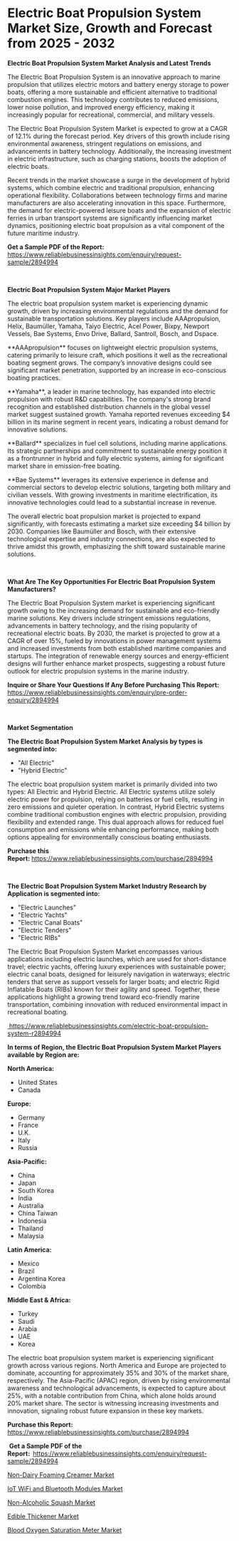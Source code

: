 <p><h1>Electric Boat Propulsion System Market Size, Growth and Forecast from 2025 - 2032</h1></p><p><strong>Electric Boat Propulsion System Market Analysis and Latest Trends</strong></p>
<p><p>The Electric Boat Propulsion System is an innovative approach to marine propulsion that utilizes electric motors and battery energy storage to power boats, offering a more sustainable and efficient alternative to traditional combustion engines. This technology contributes to reduced emissions, lower noise pollution, and improved energy efficiency, making it increasingly popular for recreational, commercial, and military vessels.</p><p>The Electric Boat Propulsion System Market is expected to grow at a CAGR of 12.1% during the forecast period. Key drivers of this growth include rising environmental awareness, stringent regulations on emissions, and advancements in battery technology. Additionally, the increasing investment in electric infrastructure, such as charging stations, boosts the adoption of electric boats.</p><p>Recent trends in the market showcase a surge in the development of hybrid systems, which combine electric and traditional propulsion, enhancing operational flexibility. Collaborations between technology firms and marine manufacturers are also accelerating innovation in this space. Furthermore, the demand for electric-powered leisure boats and the expansion of electric ferries in urban transport systems are significantly influencing market dynamics, positioning electric boat propulsion as a vital component of the future maritime industry.</p></p>
<p><strong>Get a Sample PDF of the Report:&nbsp;</strong> <a href="https://www.reliablebusinessinsights.com/enquiry/request-sample/2894994?utm_campaign=3093&utm_medium=2&utm_source=Github&utm_content=ia&utm_term=15032025&utm_id=electric-boat-propulsion-system">https://www.reliablebusinessinsights.com/enquiry/request-sample/2894994</a></p>
<p>&nbsp;</p>
<p><strong>Electric Boat Propulsion System Major Market Players</strong></p>
<p><p>The electric boat propulsion system market is experiencing dynamic growth, driven by increasing environmental regulations and the demand for sustainable transportation solutions. Key players include AAApropulsion, Helix, Baumüller, Yamaha, Taiyo Electric, Acel Power, Bixpy, Newport Vessels, Bae Systems, Envo Drive, Ballard, Santroll, Bosch, and Dspace.</p><p>**AAApropulsion** focuses on lightweight electric propulsion systems, catering primarily to leisure craft, which positions it well as the recreational boating segment grows. The company’s innovative designs could see significant market penetration, supported by an increase in eco-conscious boating practices.</p><p>**Yamaha**, a leader in marine technology, has expanded into electric propulsion with robust R&D capabilities. The company's strong brand recognition and established distribution channels in the global vessel market suggest sustained growth. Yamaha reported revenues exceeding $4 billion in its marine segment in recent years, indicating a robust demand for innovative solutions.</p><p>**Ballard** specializes in fuel cell solutions, including marine applications. Its strategic partnerships and commitment to sustainable energy position it as a frontrunner in hybrid and fully electric systems, aiming for significant market share in emission-free boating.</p><p>**Bae Systems** leverages its extensive experience in defense and commercial sectors to develop electric solutions, targeting both military and civilian vessels. With growing investments in maritime electrification, its innovative technologies could lead to a substantial increase in revenue.</p><p>The overall electric boat propulsion market is projected to expand significantly, with forecasts estimating a market size exceeding $4 billion by 2030. Companies like Baumüller and Bosch, with their extensive technological expertise and industry connections, are also expected to thrive amidst this growth, emphasizing the shift toward sustainable marine solutions.</p></p>
<p>&nbsp;</p>
<p><strong>What Are The Key Opportunities For Electric Boat Propulsion System Manufacturers?</strong></p>
<p><p>The Electric Boat Propulsion System market is experiencing significant growth owing to the increasing demand for sustainable and eco-friendly marine solutions. Key drivers include stringent emissions regulations, advancements in battery technology, and the rising popularity of recreational electric boats. By 2030, the market is projected to grow at a CAGR of over 15%, fueled by innovations in power management systems and increased investments from both established maritime companies and startups. The integration of renewable energy sources and energy-efficient designs will further enhance market prospects, suggesting a robust future outlook for electric propulsion systems in the marine industry.</p></p>
<p><strong>Inquire or Share Your Questions If Any Before Purchasing This Report:</strong> <a href="https://www.reliablebusinessinsights.com/enquiry/pre-order-enquiry/2894994?utm_campaign=3093&utm_medium=2&utm_source=Github&utm_content=ia&utm_term=15032025&utm_id=electric-boat-propulsion-system">https://www.reliablebusinessinsights.com/enquiry/pre-order-enquiry/2894994</a></p>
<p>&nbsp;</p>
<p><strong>Market Segmentation</strong></p>
<p><strong>The Electric Boat Propulsion System Market Analysis by types is segmented into:</strong></p>
<p><ul><li>"All Electric"</li><li>"Hybrid Electric"</li></ul></p>
<p><p>The electric boat propulsion system market is primarily divided into two types: All Electric and Hybrid Electric. All Electric systems utilize solely electric power for propulsion, relying on batteries or fuel cells, resulting in zero emissions and quieter operation. In contrast, Hybrid Electric systems combine traditional combustion engines with electric propulsion, providing flexibility and extended range. This dual approach allows for reduced fuel consumption and emissions while enhancing performance, making both options appealing for environmentally conscious boating enthusiasts.</p></p>
<p><strong>Purchase this Report:&nbsp;</strong><a href="https://www.reliablebusinessinsights.com/purchase/2894994?utm_campaign=3093&utm_medium=2&utm_source=Github&utm_content=ia&utm_term=15032025&utm_id=electric-boat-propulsion-system">https://www.reliablebusinessinsights.com/purchase/2894994</a></p>
<p>&nbsp;</p>
<p><strong>The Electric Boat Propulsion System Market Industry Research by Application is segmented into:</strong></p>
<p><ul><li>"Electric Launches"</li><li>"Electric Yachts"</li><li>"Electric Canal Boats"</li><li>"Electric Tenders"</li><li>"Electric RIBs"</li></ul></p>
<p><p>The Electric Boat Propulsion System Market encompasses various applications including electric launches, which are used for short-distance travel; electric yachts, offering luxury experiences with sustainable power; electric canal boats, designed for leisurely navigation in waterways; electric tenders that serve as support vessels for larger boats; and electric Rigid Inflatable Boats (RIBs) known for their agility and speed. Together, these applications highlight a growing trend toward eco-friendly marine transportation, combining innovation with reduced environmental impact in recreational boating.</p></p>
<p><a href="https://www.reliablebusinessinsights.com/electric-boat-propulsion-system-r2894994?utm_campaign=3093&utm_medium=2&utm_source=Github&utm_content=ia&utm_term=15032025&utm_id=electric-boat-propulsion-system">&nbsp;https://www.reliablebusinessinsights.com/electric-boat-propulsion-system-r2894994</a></p>
<p><strong>In terms of Region, the Electric Boat Propulsion System Market Players available by Region are:</strong></p>
<p>
    <p> <strong> North America: </strong>
        <ul>
            <li>United States</li>
            <li>Canada</li>
        </ul>
        </p> 
    <p> <strong> Europe: </strong>
        <ul>
            <li>Germany</li>
            <li>France</li>
            <li>U.K.</li>
            <li>Italy</li>
            <li>Russia</li>
        </ul>
        </p> 
    <p> <strong> Asia-Pacific: </strong>
        <ul>
            <li>China</li>
            <li>Japan</li>
            <li>South Korea</li>
            <li>India</li>
            <li>Australia</li>
            <li>China Taiwan</li>
            <li>Indonesia</li>
            <li>Thailand</li>
            <li>Malaysia</li>
        </ul>
        </p> 
    <p> <strong> Latin America: </strong>
        <ul>
            <li>Mexico</li>
            <li>Brazil</li>
            <li>Argentina Korea</li>
            <li>Colombia</li>
        </ul>
        </p> 
    <p> <strong> Middle East & Africa: </strong>
        <ul>
            <li>Turkey</li>
            <li>Saudi</li>
            <li>Arabia</li>
            <li>UAE</li>
            <li>Korea</li>
        </ul>
    </p>
    </p>
<p><p>The electric boat propulsion system market is experiencing significant growth across various regions. North America and Europe are projected to dominate, accounting for approximately 35% and 30% of the market share, respectively. The Asia-Pacific (APAC) region, driven by rising environmental awareness and technological advancements, is expected to capture about 25%, with a notable contribution from China, which alone holds around 20% market share. The sector is witnessing increasing investments and innovation, signaling robust future expansion in these key markets.</p></p>
<p><strong>Purchase this Report: </strong><a href="https://www.reliablebusinessinsights.com/purchase/2894994?utm_campaign=3093&utm_medium=2&utm_source=Github&utm_content=ia&utm_term=15032025&utm_id=electric-boat-propulsion-system">https://www.reliablebusinessinsights.com/purchase/2894994</a></p>
<p>&nbsp;<strong>Get a Sample PDF of the Report:&nbsp;&nbsp;</strong><a href="https://www.reliablebusinessinsights.com/enquiry/request-sample/2894994?utm_campaign=3093&utm_medium=2&utm_source=Github&utm_content=ia&utm_term=15032025&utm_id=electric-boat-propulsion-system">https://www.reliablebusinessinsights.com/enquiry/request-sample/2894994</a></p>
<p><strong></strong></p>
<p><p><a href="https://www.linkedin.com/pulse/non-dairy-foaming-creamer-market-size-estimated-cagr-64-from-2025-qr7be?utm_campaign=3093&utm_medium=2&utm_source=Github&utm_content=ia&utm_term=15032025&utm_id=electric-boat-propulsion-system">Non-Dairy Foaming Creamer Market</a></p><p><a href="https://www.linkedin.com/pulse/comprehensive-analysis-iot-wifi-bluetooth-modules-market-khrbf?utm_campaign=3093&utm_medium=2&utm_source=Github&utm_content=ia&utm_term=15032025&utm_id=electric-boat-propulsion-system">IoT WiFi and Bluetooth Modules Market</a></p><p><a href="https://www.linkedin.com/pulse/non-alcoholic-squash-market-analysis-major-challenges-sales-volume-djxse?utm_campaign=3093&utm_medium=2&utm_source=Github&utm_content=ia&utm_term=15032025&utm_id=electric-boat-propulsion-system">Non-Alcoholic Squash Market</a></p><p><a href="https://www.linkedin.com/pulse/revenue-forecast-growth-outlook-edible-thickener-market-89-cagr-dj3me?utm_campaign=3093&utm_medium=2&utm_source=Github&utm_content=ia&utm_term=15032025&utm_id=electric-boat-propulsion-system">Edible Thickener Market</a></p><p><a href="https://github.com/ziwersekos/Market-Research-Report-List-1/blob/main/blood-oxygen-saturation-meter-market.md?utm_campaign=3093&utm_medium=2&utm_source=Github&utm_content=ia&utm_term=15032025&utm_id=electric-boat-propulsion-system">Blood Oxygen Saturation Meter Market</a></p></p>